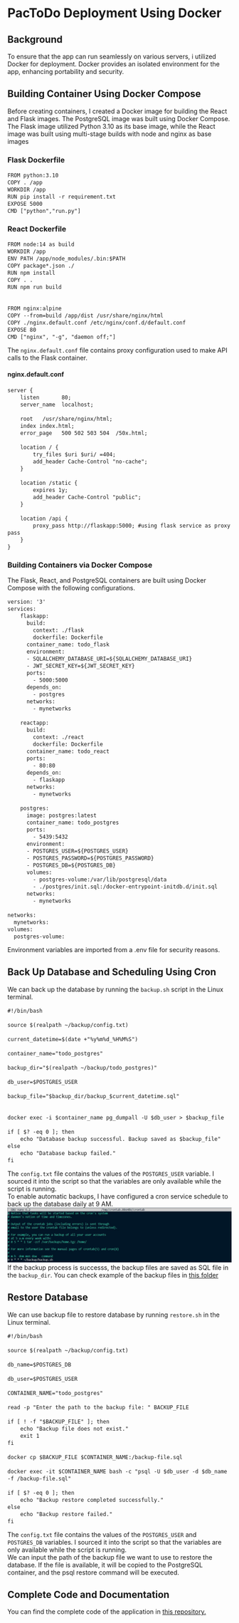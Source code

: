# PacToDo Deployment Using Docker

## Background
To ensure that the app can run seamlessly on various servers, i utilized Docker for deployment. Docker provides an isolated environment for the app, enhancing portability and security.

## Building Container Using Docker Compose
Before creating containers, I created a Docker image for building the React and Flask images. The PostgreSQL image was built using Docker Compose. The Flask image utilized Python 3.10 as its base image, while the React image was built using multi-stage builds with node and nginx as base images

### Flask Dockerfile
```
FROM python:3.10
COPY . /app
WORKDIR /app
RUN pip install -r requirement.txt
EXPOSE 5000
CMD ["python","run.py"]
```
### React Dockerfile
```
FROM node:14 as build
WORKDIR /app
ENV PATH /app/node_modules/.bin:$PATH
COPY package*.json ./
RUN npm install
COPY . .
RUN npm run build


FROM nginx:alpine
COPY --from=build /app/dist /usr/share/nginx/html
COPY ./nginx.default.conf /etc/nginx/conf.d/default.conf
EXPOSE 80
CMD ["nginx", "-g", "daemon off;"]
```
The `nginx.default.conf` file contains proxy configuration used to make API calls to the Flask container.
#### nginx.default.conf
```
server {
    listen       80;
    server_name  localhost;

    root   /usr/share/nginx/html;
    index index.html;
    error_page   500 502 503 504  /50x.html;

    location / {
        try_files $uri $uri/ =404;
        add_header Cache-Control "no-cache";
    }

    location /static {
        expires 1y;
        add_header Cache-Control "public";
    }

    location /api {
        proxy_pass http://flaskapp:5000; #using flask service as proxy pass
    }
}
```
### Building Containers via Docker Compose
The Flask, React, and PostgreSQL containers are built using Docker Compose with the following configurations.
```
version: '3'
services:
    flaskapp:
      build:
        context: ./flask
        dockerfile: Dockerfile
      container_name: todo_flask
      environment:
      - SQLALCHEMY_DATABASE_URI=${SQLALCHEMY_DATABASE_URI}
      - JWT_SECRET_KEY=${JWT_SECRET_KEY}
      ports:
        - 5000:5000
      depends_on: 
        - postgres
      networks:
        - mynetworks
    
    reactapp:
      build: 
        context: ./react
        dockerfile: Dockerfile
      container_name: todo_react
      ports:
        - 80:80
      depends_on:
        - flaskapp
      networks:
        - mynetworks

    postgres:
      image: postgres:latest
      container_name: todo_postgres
      ports:
        - 5439:5432
      environment:
      - POSTGRES_USER=${POSTGRES_USER}
      - POSTGRES_PASSWORD=${POSTGRES_PASSWORD}
      - POSTGRES_DB=${POSTGRES_DB}
      volumes:
        - postgres-volume:/var/lib/postgresql/data
        - ./postgres/init.sql:/docker-entrypoint-initdb.d/init.sql
      networks: 
        - mynetworks

networks:
  mynetworks:
volumes:
  postgres-volume:
```
Environment variables are imported from a .env file for security reasons.
## Back Up Database and Scheduling Using Cron
We can back up the database by running the `backup.sh` script in the Linux terminal.
```
#!/bin/bash

source $(realpath ~/backup/config.txt)

current_datetime=$(date +"%y%m%d_%H%M%S")

container_name="todo_postgres"

backup_dir="$(realpath ~/backup/todo_postgres)"

db_user=$POSTGRES_USER

backup_file="$backup_dir/backup_$current_datetime.sql"


docker exec -i $container_name pg_dumpall -U $db_user > $backup_file

if [ $? -eq 0 ]; then
    echo "Database backup successful. Backup saved as $backup_file"
else
    echo "Database backup failed."
fi
```
The `config.txt` file contains the values of the `POSTGRES_USER` variable. I sourced it into the script so that the variables are only available while the script is running.  
To enable automatic backups, I have configured a cron service schedule to back up the database daily at 9 AM.
![Cron scheduling](./readmeimg/crontab.jpg "Cron scheduling")  
If the backup process is successs, the backup files are saved as SQL file in the `backup_dir`. You can check example of the backup files in [this folder](/backup-database)
## Restore Database
We can use backup file to restore database by running `restore.sh` in the Linux terminal.
```
#!/bin/bash

source $(realpath ~/backup/config.txt)

db_name=$POSTGRES_DB

db_user=$POSTGRES_USER

CONTAINER_NAME="todo_postgres"

read -p "Enter the path to the backup file: " BACKUP_FILE

if [ ! -f "$BACKUP_FILE" ]; then
    echo "Backup file does not exist."
    exit 1
fi

docker cp $BACKUP_FILE $CONTAINER_NAME:/backup-file.sql

docker exec -it $CONTAINER_NAME bash -c "psql -U $db_user -d $db_name -f /backup-file.sql"

if [ $? -eq 0 ]; then
    echo "Backup restore completed successfully."
else
    echo "Backup restore failed."
fi
```
The `config.txt` file contains the values of the `POSTGRES_USER` and `POSTGRES_DB` variables. I sourced it into the script so that the variables are only available while the script is running.  
We can input the path of the backup file we want to use to restore the database. If the file is available, it will be copied to the PostgreSQL container, and the psql restore command will be executed.
## Complete Code and Documentation
You can find the complete code of the application in [this repository.](https://github.com/naputami/Fullstack-TodoApp)